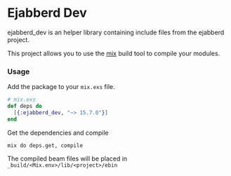 Ejabberd Dev
============

ejabberd_dev is an helper library containing include files from the ejabberd project.

This project allows you to use the [mix](http://s3.hex.pm/builds/mix/mix) build tool to compile
your modules.

### Usage

Add the package to your `mix.exs` file.

```elixir
# mix.exs
def deps do
  [{:ejabberd_dev, "~> 15.7.0"}]
end
```

Get the dependencies and compile

```
mix do deps.get, compile
```

The compiled beam files will be placed in `_build/<Mix.env>/lib/<project>/ebin`
